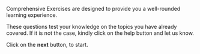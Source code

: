 Comprehensive Exercises are designed to provide
you a well-rounded learning experience.

These questions test your knowledge on the topics you have already covered.
If it is not the case, kindly click on the help button and let us know.

Click on the **next** button, to start.
